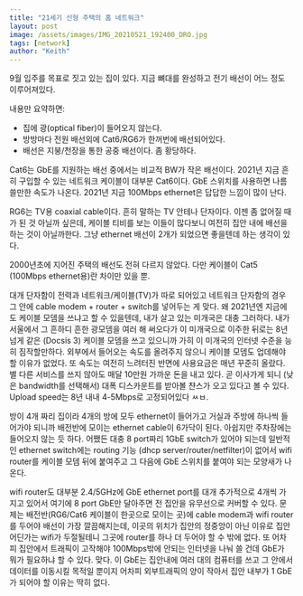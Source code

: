 ```yaml
---
title: "21세기 신형 주택의 홈 네트워크"
layout: post
image: /assets/images/IMG_20210521_192400_DRO.jpg
tags: [network]
author: "Keith"
---
```


9월 입주를 목표로 짓고 있는 집이 있다. 지금 뼈대를 완성하고 전기 배선이 어느 정도 이루어져있다. 

내용만 요약하면:
- 집에 광(optical fiber)이 들어오지 않는다.
- 방방마다 전원 배선외에 Cat6/RG6가 한꺼번에 배선되어있다. 
- 배선은 지붕/천장을 통한 공중 배선이다. 좀 황당하다.

Cat6는 GbE를 지원하는 배선 중에서는 비교적 BW가 작은 배선이다. 2021년 지금 흔히 구입할 수 있는 네트워크 케이블이 대부분 Cat6이다. GbE 스위치를 사용하면 나름 쓸만한 속도가 나온다. 2021년 지금 100Mbps ethernet은 답답한 느낌이 많이 난다.

RG6는 TV용 coaxial cable이다. 흔히 말하는 TV 안테나 단자이다. 이젠 좀 없어질 때가 된 것 아닐까 싶은데, 케이블 티비를 보는 이들이 많다보니 여전히 집안 내에 배선을 하는 것이 아닐까한다. 그냥 ethernet 배선이 2개가 되었으면 좋을텐데 하는 생각이 있다. 

2000년초에 지어진 주택의 배선도 전혀 다르지 않았다. 다만 케이블이 Cat5 (100Mbps ethernet용)란 차이만 있을 뿐. 

대개 단자함이 전력과 네트워크/케이블(TV)가 따로 되어있고 네트워크 단자함의 경우 그 안에 cable modem + router + switch를 넣어두는 게 맞다. 왜 2021년엔 지금에도 케이블 모뎀을 쓰냐고 할 수 있을텐데, 내가 살고 있는 미개국은 대충 그러하다. 내가 서울에서 그 흔하디 흔한 광모뎀을 여러 해 써오다가 이 미개국으로 이주한 뒤로는 8년 넘게 같은 (Docsis 3) 케이블 모뎀을 쓰고 있으니까 가히 이 미개국의 인터넷 수준을 능히 짐작할만하다. 외부에서 들어오는 속도를 올려주지 않으니 케이블 모뎀도 업데해야 할 이유가 없었다. 또 속도는 여전히 느려터진 반면에 사용요금은 매년 꾸준히 올랐다. 별 다른 서비스를 쓰지 않아도 매달 10만원 가까운 돈을 내고 있다. 곧 이사가게 되니 (낮은 bandwidth를 선택해서) 대폭 디스카운트를 받아볼 챤스가 오고 있다고 볼 수 있다. Upload speed는 8년 내내 4-5Mbps로 고정되어있다 ㅆㅂ.

방이 4개 짜리 집이라 4개의 방에 모두 ethernet이 들어가고 거실과 주방에 하나씩 들어가야 되니까 배전반에 모이는 ethernet cable이 6가닥이 된다. 아쉽지만 주차장에는 들어오지 않는 듯 하다. 어쨌든 대충 8 port짜리 1GbE switch가 있어야 되는데 일반적인 ethernet switch에는 routing 기능 (dhcp server/router/netfilter)이 없어서 wifi router를 케이블 모뎀 뒤에 붙여주고 그 다음에 GbE 스위치를 붙여야 되는 모양새가 나온다. 

wifi router도 대부분 2.4/5GHz에 GbE ethernet port를 대개 추가적으로 4개씩 가지고 있어서 여기에 8 port GbE만 달아주면 전 집안을 유무선으로 커버할 수 있다. 문제는 배전반(RG6/Cat6 케이블이 한곳으로 모이는 곳)에 cable modem과 wifi router를 두어야 배선이 가장 깔끔해지는데, 이곳의 위치가 집안의 정중앙이 아닌 이유로 집안 어딘가는 wifi가 두절될테니 그곳에 router를 하나 더 두어야 할 수 밖에 없다. 또 어차피 집안에서 트래픽이 고작해야 100Mbps밖에 안되는 인터넷을 나눠 쓸 건데 GbE가 뭐가 필요하냐 할 수 있다. 맞다. 이 GbE는 집안내에 여러 대의 컴퓨터를 쓰고 그 안에서 데이터를 이동시킬 목적일 뿐이지 어차피 외부트래픽의 양이 작아서 집안 내부가 1 GbE가 되어야 할 이유는 딱히 없다. 


